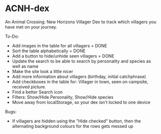 # ACNH-dex
An Animal Crossing: New Horizons Villager Dex to track which villagers you have met on your journey.


To-Do:
- Add images in the table for all villagers = DONE
- Sort the table alphabetically = DONE
- Add a button to hide/unhide seen villagers = DONE
- Update the search to be able to search by personality and species as well as name
- Make the site look a little nicer
- Add more information about villagers (birthday, initial catchphrase)
- Add checkboxes in the table for: Villager in town, seen on campsite, received picture.
- Find a better Search icon
- Filters: Show/Hide Personality, Show/Hide species
- Move away from localStorage, so your dex isn't locked to one device

Bugs:
- If villagers are hidden using the "Hide checked" button, then the alternating background colours for the rows gets messed up
